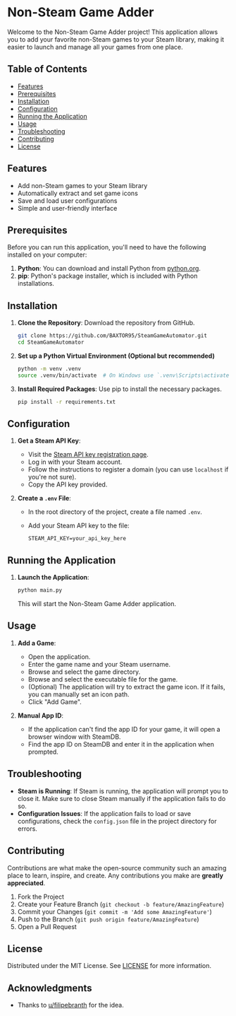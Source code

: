 # Non-Steam Game Adder

Welcome to the Non-Steam Game Adder project! This application allows you to add your favorite non-Steam games to your Steam library, making it easier to launch and manage all your games from one place.

## Table of Contents

- [Features](#features)
- [Prerequisites](#prerequisites)
- [Installation](#installation)
- [Configuration](#configuration)
- [Running the Application](#running-the-application)
- [Usage](#usage)
- [Troubleshooting](#troubleshooting)
- [Contributing](#contributing)
- [License](#license)

## Features

- Add non-Steam games to your Steam library
- Automatically extract and set game icons
- Save and load user configurations
- Simple and user-friendly interface

## Prerequisites

Before you can run this application, you'll need to have the following installed on your computer:

1. **Python**: You can download and install Python from [python.org](https://www.python.org/downloads/).
2. **pip**: Python's package installer, which is included with Python installations.

## Installation

1. **Clone the Repository**: Download the repository from GitHub.

   ```sh
   git clone https://github.com/BAXTOR95/SteamGameAutomator.git
   cd SteamGameAutomator
   ```

2. **Set up a Python Virtual Environment (Optional but recommended)**

   ```bash
   python -m venv .venv
   source .venv/bin/activate  # On Windows use `.venv\Scripts\activate`
   ```

3. **Install Required Packages**: Use pip to install the necessary packages.

   ```sh
   pip install -r requirements.txt
   ```

## Configuration

1. **Get a Steam API Key**:

   - Visit the [Steam API key registration page](https://steamcommunity.com/dev/apikey).
   - Log in with your Steam account.
   - Follow the instructions to register a domain (you can use `localhost` if you're not sure).
   - Copy the API key provided.

2. **Create a `.env` File**:

   - In the root directory of the project, create a file named `.env`.
   - Add your Steam API key to the file:

     ```plaintext
     STEAM_API_KEY=your_api_key_here
     ```

## Running the Application

1. **Launch the Application**:

   ```sh
   python main.py
   ```

   This will start the Non-Steam Game Adder application.

## Usage

1. **Add a Game**:

   - Open the application.
   - Enter the game name and your Steam username.
   - Browse and select the game directory.
   - Browse and select the executable file for the game.
   - (Optional) The application will try to extract the game icon. If it fails, you can manually set an icon path.
   - Click "Add Game".

2. **Manual App ID**:
   - If the application can't find the app ID for your game, it will open a browser window with SteamDB.
   - Find the app ID on SteamDB and enter it in the application when prompted.

## Troubleshooting

- **Steam is Running**: If Steam is running, the application will prompt you to close it. Make sure to close Steam manually if the application fails to do so.
- **Configuration Issues**: If the application fails to load or save configurations, check the `config.json` file in the project directory for errors.

## Contributing

Contributions are what make the open-source community such an amazing place to learn, inspire, and create. Any contributions you make are **greatly appreciated**.

1. Fork the Project
2. Create your Feature Branch (`git checkout -b feature/AmazingFeature`)
3. Commit your Changes (`git commit -m 'Add some AmazingFeature'`)
4. Push to the Branch (`git push origin feature/AmazingFeature`)
5. Open a Pull Request

## License

Distributed under the MIT License. See [LICENSE](LICENSE) for more information.

## Acknowledgments

- Thanks to [u/filipebranth](https://www.reddit.com/user/filipebranth/) for the idea.
